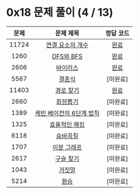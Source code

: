 # 0x18 문제 풀이 (4 / 13)

| 문제 | 문제 제목 | 정답 코드 |
| :--: | :--: | :--: |
| 11724 | [연결 요소의 개수](https://www.acmicpc.net/problem/11724) | [완료](./solutions/11724.cpp) |
| 1260 | [DFS와 BFS](https://www.acmicpc.net/problem/1260) | [완료](./solutions/1260.cpp) |
| 2606 | [바이러스](https://www.acmicpc.net/problem/2606) | [완료](./solutions/2606.cpp) |
| 5567 | [결혼식](https://www.acmicpc.net/problem/5567) | [미완료] |
| 11403 | [경로 찾기](https://www.acmicpc.net/problem/11403) | [완료](./solutions/11403.cpp) |
| 2660 | [회장뽑기](https://www.acmicpc.net/problem/2660) | [미완료] |
| 1389 | [케빈 베이컨의 6단계 법칙](https://www.acmicpc.net/problem/1389) | [미완료] |
| 1325 | [효율적인 해킹](https://www.acmicpc.net/problem/1325) | [미완료] |
| 6118 | [숨바꼭질](https://www.acmicpc.net/problem/6118) | [미완료] |
| 1707 | [이분 그래프](https://www.acmicpc.net/problem/1707) | [미완료] |
| 2617 | [구슬 찾기](https://www.acmicpc.net/problem/2617) | [미완료] |
| 1043 | [거짓말](https://www.acmicpc.net/problem/1043) |[미완료] |
| 5214 | [환승](https://www.acmicpc.net/problem/5214) | [미완료] |

